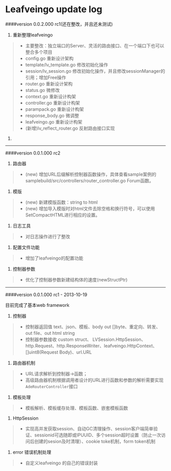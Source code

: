 
Leafveingo update log
=============

####version 0.0.2.000 rc1(还在整改，并且还未测试)
1. 重新整理leafveingo
> * 主要整改：独立端口的Server、灵活的路由接口、在一个端口下也可以整合多个项目
> * config.go 重新设计架构
> * template/lv_template.go 修改初始化操作
> * session/lv_session.go 修改初始化操作，并且修改sessionManager的引用；增加Free操作
> * router.go 重新设计架构
> * status.go 微修改
> * context.go 重新设计构架
> * controller.go 重新设计构架
> * parampack.go 重新设计构架
> * response_body.go 微调整
> * leafveingo.go 重新设计构架
> * (新增)lv_reflect_router.go 反射路由接口实现
>

1. 

-----------
####version 0.0.1.000 rc2
1. 路由器
> * (new) 增加URL后缀解析控制器函数操作，具体查看sample案例的samplebuild/src/controllers/router_controller.go Forum函数。

1. 模版
> * (new) 新建模版函数：string to html
> * (new) 增加导入模版时对html文件去除空格和换行符号，可以使用SetCompactHTML进行相应的设置。

1. 日志工具
> * 对日志操作进行了整改

1. 配置文件功能
> *	增加了leafveingo的配置功能

1. 控制器参数
> * 优化了控制器参数新建结构体的速度(newStructPtr)


-----------
####version 0.0.1.000 rc1 - 2013-10-19

目前完成了基本web framework

1. 控制器
> * 控制器返回值 text、json、模板、body out []byte、重定向、转发、out file、out html string
> * 控制器参数接收 custom struct、 LVSession.HttpSession、http.Request、http.ResponseWriter、leafveingo.HttpContext、[]uint8(Request Body)、url.URL
>

1. 路由器机制
> * URL请求解析到控制器->函数； 
> * 高级路由器机制根据调用者设计的URL进行函数和参数的解析需要实现`AdeRouterController`接口

1. 模板处理
> * 模板解析、模板缓存处理、模板函数、嵌套模板函数
>

1. HttpSession
> * 实现高并发获取session、自动GC清理操作、session客户端简单验证、sessionid可选随即或IPUUID、多个session超时设置（防止一次访问后创建的sesion及时清理）、cookie toke机制，form token机制

1. error 错误机制处理
> * 自定义leafveingo 的自己的错误封装




